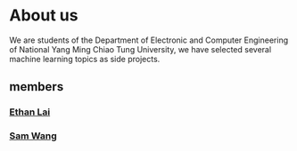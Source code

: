 # About us

We are students of the Department of Electronic and Computer Engineering of National Yang Ming Chiao Tung University, we have selected several machine learning topics as side projects.

## members

### [Ethan Lai](https://github.com/LaiEthanLai)
### [Sam Wang](https://github.com/SamWang0807)

